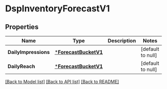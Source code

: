# DspInventoryForecastV1

## Properties
Name | Type | Description | Notes
------------ | ------------- | ------------- | -------------
**DailyImpressions** | [***ForecastBucketV1**](ForecastBucketV1.md) |  | [default to null]
**DailyReach** | [***ForecastBucketV1**](ForecastBucketV1.md) |  | [default to null]

[[Back to Model list]](../README.md#documentation-for-models) [[Back to API list]](../README.md#documentation-for-api-endpoints) [[Back to README]](../README.md)

